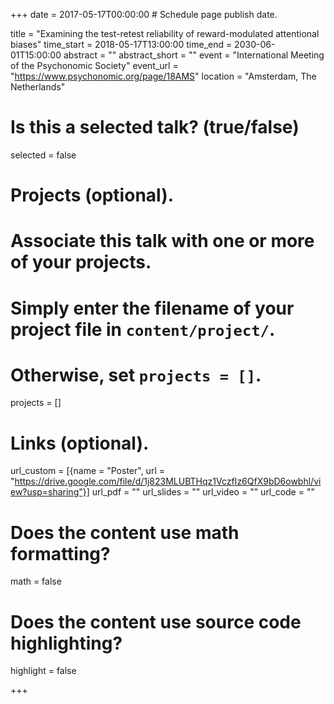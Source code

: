 +++
date = 2017-05-17T00:00:00  # Schedule page publish date.

title = "Examining the test-retest reliability of reward-modulated attentional biases"
time_start = 2018-05-17T13:00:00
time_end = 2030-06-01T15:00:00
abstract = ""
abstract_short = ""
event = "International Meeting of the Psychonomic Society"
event_url = "https://www.psychonomic.org/page/18AMS"
location = "Amsterdam, The Netherlands"

# Is this a selected talk? (true/false)
selected = false

# Projects (optional).
#   Associate this talk with one or more of your projects.
#   Simply enter the filename of your project file in `content/project/`.
#   Otherwise, set `projects = []`.
projects = []

# Links (optional).
url_custom = [{name = "Poster", url = "https://drive.google.com/file/d/1j823MLUBTHqz1VczfIz6QfX9bD6owbhl/view?usp=sharing"}]
url_pdf = ""
url_slides = ""
url_video = ""
url_code = ""

# Does the content use math formatting?
math = false

# Does the content use source code highlighting?
highlight = false


+++
